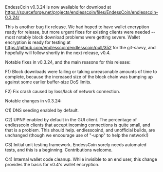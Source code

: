 EndessCoin v0.3.24 is now available for download at
https://sourceforge.net/projects/endlesscoin/files/EndessCoin/endlesscoin-0.3.24/

This is another bug fix release.  We had hoped to have wallet encryption ready for release, but more urgent fixes for existing clients were needed -- most notably block download problems were getting severe.  Wallet encryption is ready for testing at https://github.com/endlesscoin/endlesscoin/pull/352 for the git-savvy, and hopefully will follow shortly in the next release, v0.4.

Notable fixes in v0.3.24, and the main reasons for this release:

F1) Block downloads were failing or taking unreasonable amounts of time to complete, because the increased size of the block chain was bumping up against some earlier buffer-size DoS limits.

F2) Fix crash caused by loss/lack of network connection.

Notable changes in v0.3.24:

C1) DNS seeding enabled by default.

C2) UPNP enabled by default in the GUI client.  The percentage of endlesscoin clients that accept incoming connections is quite small, and that is a problem.  This should help.  endlesscoind, and unofficial builds, are unchanged (though we encourage use of "-upnp" to help the network!)

C3) Initial unit testing framework.  EndessCoin sorely needs automated tests, and this is a beginning.  Contributions welcome.

C4) Internal wallet code cleanup.  While invisible to an end user, this change provides the basis for v0.4's wallet encryption.
